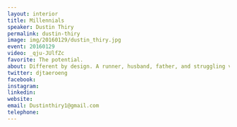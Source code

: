 ```yaml
---
layout: interior
title: Millennials
speaker: Dustin Thiry
permalink: dustin-thiry
image: img/20160129/dustin_thiry.jpg
event: 20160129
video: _qju-JUlfZc
favorite: The potential.
about: Different by design. A runner, husband, father, and struggling vegetarian. Dustin Thiry has worked to try to change the culture of Wichita’s biggest economies, sometimes you’ve got to be different. This means digging deep, and re-thinking “the way things are”.
twitter: djtaeroeng
facebook: 
instagram: 
linkedin: 
website: 
email: Dustinthiry1@gmail.com
telephone: 
---
```

